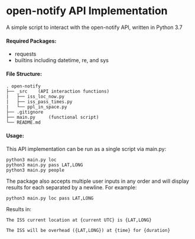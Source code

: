 # open-notify API Implementation

A simple script to interact with the open-notify API, written in Python 3.7

#### Required Packages:

- requests
- builtins including datetime, re, and sys

#### File Structure:
    . open-notify
    ├── _src    (API interaction functions)
    |   ├── iss_loc_now.py
    |   ├── iss_pass_times.py
    |   └── ppl_in_space.py
    ├── .gitignore
    ├── main.py     (functional script)
    └── README.md
    
#### Usage:

This API implementation can be run as a single script via main.py:

```
python3 main.py loc
python3 main.py pass LAT,LONG
python3 main.py people
```

The package also accepts multiple user inputs in any order and will display results for each separated by a newline. 
For example:

```
python3 main.py loc pass LAT,LONG
```

Results in:

```
The ISS current location at {current UTC} is {LAT,LONG}

The ISS will be overhead ({LAT,LONG}) at {time} for {duration}
```
